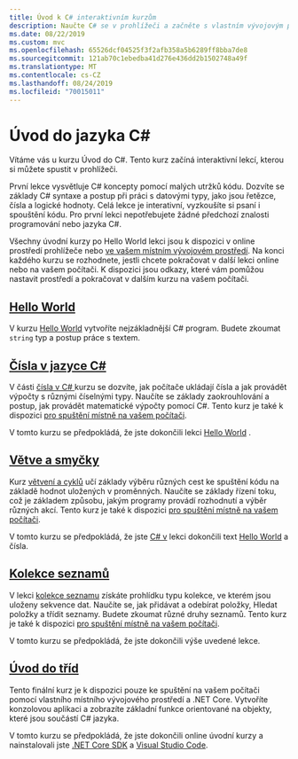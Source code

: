 ```yaml
---
title: Úvod k C# interaktivním kurzům
description: Naučte C# se v prohlížeči a začněte s vlastním vývojovým prostředím.
ms.date: 08/22/2019
ms.custom: mvc
ms.openlocfilehash: 65526dcf04525f3f2afb358a5b6289ff8bba7de8
ms.sourcegitcommit: 121ab70c1ebedba41d276e436dd2b1502748a49f
ms.translationtype: MT
ms.contentlocale: cs-CZ
ms.lasthandoff: 08/24/2019
ms.locfileid: "70015011"
---
```

# <a name="introduction-to-c"></a>Úvod do jazyka C\#

Vítáme vás u kurzu Úvod do C#. Tento kurz začíná interaktivní lekcí, kterou si můžete spustit v prohlížeči.

První lekce vysvětluje C# koncepty pomocí malých utržků kódu. Dozvíte se základy C# syntaxe a postup při práci s datovými typy, jako jsou řetězce, čísla a logické hodnoty. Celá lekce je interativní, vyzkoušíte si psaní i spouštění kódu. Pro první lekci nepotřebujete žádné předchozí znalosti programování nebo jazyka C#.

Všechny úvodní kurzy po Hello World lekci jsou k dispozici v online prostředí prohlížeče nebo [ve vašem místním vývojovém prostředí](local-environment.md). Na konci každého kurzu se rozhodnete, jestli chcete pokračovat v další lekci online nebo na vašem počítači. K dispozici jsou odkazy, které vám pomůžou nastavit prostředí a pokračovat v dalším kurzu na vašem počítači.

## <a name="hello-worldhello-worldyml"></a>[Hello World](hello-world.yml)

V kurzu [Hello World](hello-world.yml) vytvoříte nejzákladnější C# program. Budete zkoumat `string` typ a postup práce s textem.

## <a name="numbers-in-cnumbers-in-csharpyml"></a>[Čísla v jazyce C#](numbers-in-csharp.yml)

V části [čísla v C# ](numbers-in-csharp.yml) kurzu se dozvíte, jak počítače ukládají čísla a jak provádět výpočty s různými číselnými typy. Naučíte se základy zaokrouhlování a postup, jak provádět matematické výpočty pomocí C#. Tento kurz je také k dispozici [pro spuštění místně na vašem počítači](numbers-in-csharp-local.md).

V tomto kurzu se předpokládá, že jste dokončili lekci [Hello World](hello-world.yml) .

## <a name="branches-and-loopsbranches-and-loopsyml"></a>[Větve a smyčky](branches-and-loops.yml)

Kurz [větvení a cyklů](branches-and-loops.yml) učí základy výběru různých cest ke spuštění kódu na základě hodnot uložených v proměnných. Naučíte se základy řízení toku, což je základem způsobu, jakým programy provádí rozhodnutí a výběr různých akcí. Tento kurz je také k dispozici [pro spuštění místně na vašem počítači](branches-and-loops-local.md).

V tomto kurzu se předpokládá, že jste [ C# v](numbers-in-csharp.yml) lekci dokončili text [Hello World](hello-world.yml) a čísla.

## <a name="list-collectionlist-collectionyml"></a>[Kolekce seznamů](list-collection.yml)

V lekci [kolekce seznamu](list-collection.yml) získáte prohlídku typu kolekce, ve kterém jsou uloženy sekvence dat. Naučíte se, jak přidávat a odebírat položky, Hledat položky a třídit seznamy. Budete zkoumat různé druhy seznamů. Tento kurz je také k dispozici [pro spuštění místně na vašem počítači](arrays-and-collections.md).

V tomto kurzu se předpokládá, že jste dokončili výše uvedené lekce.

## <a name="introduction-to-classesintroduction-to-classesmd"></a>[Úvod do tříd](introduction-to-classes.md)

Tento finální kurz je k dispozici pouze ke spuštění na vašem počítači pomocí vlastního místního vývojového prostředí a .NET Core.
Vytvoříte konzolovou aplikaci a zobrazíte základní funkce orientované na objekty, které jsou součástí C# jazyka.

V tomto kurzu se předpokládá, že jste dokončili online úvodní kurzy a nainstalovali jste [.NET Core SDK](https://www.microsoft.com/net/download) a [Visual Studio Code](https://code.visualstudio.com/).
